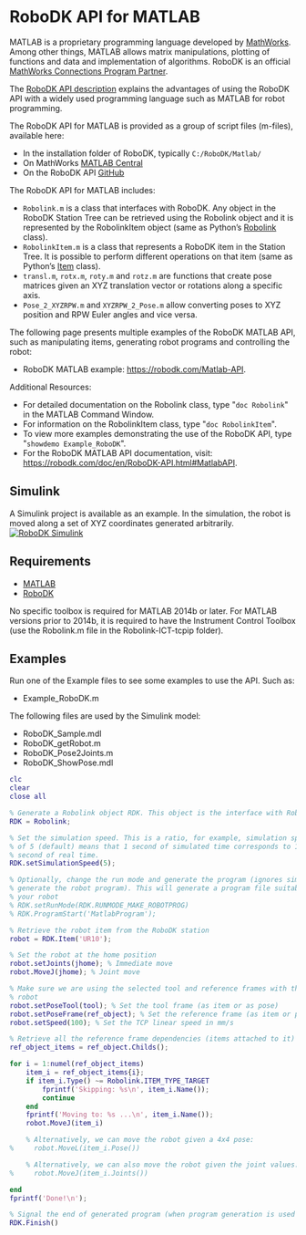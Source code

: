 RoboDK API for MATLAB
======================

MATLAB is a proprietary programming language developed by [MathWorks](https://www.mathworks.com/). Among other things, MATLAB allows matrix manipulations, plotting of functions and data and implementation of algorithms. RoboDK is an official [MathWorks Connections Program Partner](https://www.mathworks.com/products/connections/product_detail/robodk.html).

The [RoboDK API description](https://robodk.com/doc/en/RoboDK-API.html) explains the advantages of using the RoboDK API with a widely used programming language such as MATLAB for robot programming.

The RoboDK API for MATLAB is provided as a group of script files (m-files), available here:
* In the installation folder of RoboDK, typically `C:/RoboDK/Matlab/`
* On MathWorks [MATLAB Central](https://www.mathworks.com/matlabcentral/fileexchange/65690-robodk-api-for-matlab)
* On the RoboDK API [GitHub](https://github.com/RoboDK/RoboDK-API/tree/master/Matlab)

The RoboDK API for MATLAB includes:
* `Robolink.m` is a class that interfaces with RoboDK. Any object in the RoboDK Station Tree can be retrieved using the Robolink object and it is represented by the RobolinkItem object (same as Python’s [Robolink](https://robodk.com/doc/en/PythonAPI/robodk.html#robodk.robolink.Robolink) class).
* `RobolinkItem.m` is a class that represents a RoboDK item in the Station Tree. It is possible to perform different operations on that item (same as Python’s [Item](https://robodk.com/doc/en/PythonAPI/robodk.html#robodk.robolink.Item) class).
* `transl.m`, `rotx.m`, `roty.m` and `rotz.m` are functions that create pose matrices given an XYZ translation vector or rotations along a specific axis.
* `Pose_2_XYZRPW.m` and `XYZRPW_2_Pose.m` allow converting poses to XYZ position and RPW Euler angles and vice versa.

The following page presents multiple examples of the RoboDK MATLAB API, such as manipulating items, generating robot programs and controlling the robot:
* RoboDK MATLAB example: https://robodk.com/Matlab-API.

Additional Resources:
* For detailed documentation on the Robolink class, type "`doc Robolink`" in the MATLAB Command Window.
* For information on the RobolinkItem class, type "`doc RobolinkItem`".
* To view more examples demonstrating the use of the RoboDK API, type "`showdemo Example_RoboDK`".
* For the RoboDK MATLAB API documentation, visit: https://robodk.com/doc/en/RoboDK-API.html#MatlabAPI.


Simulink
-----------------
A Simulink project is available as an example. In the simulation, the robot is moved along a set of XYZ coordinates generated arbitrarily.
[![RoboDK Simulink](https://img.youtube.com/vi/7DDBMwa0-Oc/0.jpg)](https://www.youtube.com/watch?v=7DDBMwa0-Oc)


Requirements
------------
- [MATLAB](https://www.mathworks.com/products/matlab.html)
- [RoboDK](https://robodk.com/download)

No specific toolbox is required for MATLAB 2014b or later.
For MATLAB versions prior to 2014b, it is required to have the Instrument Control Toolbox (use the Robolink.m file in the Robolink-ICT-tcpip folder).


Examples
------------
Run one of the Example files to see some examples to use the API. Such as:
 * Example_RoboDK.m

The following files are used by the Simulink model:
 * RoboDK_Sample.mdl
 * RoboDK_getRobot.m
 * RoboDK_Pose2Joints.m
 * RoboDK_ShowPose.mdl


```Matlab
clc
clear
close all

% Generate a Robolink object RDK. This object is the interface with RoboDK.
RDK = Robolink;

% Set the simulation speed. This is a ratio, for example, simulation speed
% of 5 (default) means that 1 second of simulated time corresponds to 1
% second of real time.
RDK.setSimulationSpeed(5);

% Optionally, change the run mode and generate the program (ignores simulation to
% generate the robot program). This will generate a program file suitable for
% your robot
% RDK.setRunMode(RDK.RUNMODE_MAKE_ROBOTPROG)
% RDK.ProgramStart('MatlabProgram');

% Retrieve the robot item from the RoboDK station
robot = RDK.Item('UR10');

% Set the robot at the home position
robot.setJoints(jhome); % Immediate move
robot.MoveJ(jhome); % Joint move

% Make sure we are using the selected tool and reference frames with the
% robot
robot.setPoseTool(tool); % Set the tool frame (as item or as pose)
robot.setPoseFrame(ref_object); % Set the reference frame (as item or pose)
robot.setSpeed(100); % Set the TCP linear speed in mm/s

% Retrieve all the reference frame dependencies (items attached to it)
ref_object_items = ref_object.Childs();

for i = 1:numel(ref_object_items)
    item_i = ref_object_items{i};
    if item_i.Type() ~= Robolink.ITEM_TYPE_TARGET
        fprintf('Skipping: %s\n', item_i.Name());
        continue
    end
    fprintf('Moving to: %s ...\n', item_i.Name());
    robot.MoveJ(item_i)

    % Alternatively, we can move the robot given a 4x4 pose:
%     robot.MoveL(item_i.Pose())

    % Alternatively, we can also move the robot given the joint values:
%     robot.MoveJ(item_i.Joints())

end
fprintf('Done!\n');

% Signal the end of generated program (when program generation is used it will display the file)
RDK.Finish()
```



